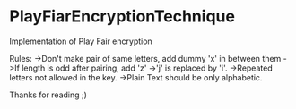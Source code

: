 # PlayFiarEncryptionTechnique
Implementation of Play Fair encryption 

Rules:
->Don't make pair of same letters, add dummy 'x' in between them
->If length is odd after pairing, add 'z'
->'j' is replaced by 'i'.
->Repeated letters not allowed in the key.
->Plain Text should be only alphabetic.

Thanks for reading ;)
